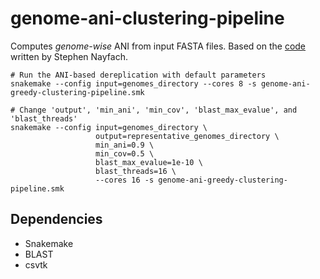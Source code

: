 # genome-ani-clustering-pipeline

Computes *genome-wise* ANI from input FASTA files. Based on the [code](https://bitbucket.org/berkeleylab/checkv/src/master/scripts/) written by Stephen Nayfach.

```
# Run the ANI-based dereplication with default parameters
snakemake --config input=genomes_directory --cores 8 -s genome-ani-greedy-clustering-pipeline.smk

# Change 'output', 'min_ani', 'min_cov', 'blast_max_evalue', and 'blast_threads'
snakemake --config input=genomes_directory \
                   output=representative_genomes_directory \
                   min_ani=0.9 \
                   min_cov=0.5 \
                   blast_max_evalue=1e-10 \
                   blast_threads=16 \
                   --cores 16 -s genome-ani-greedy-clustering-pipeline.smk
```

## Dependencies
- Snakemake
- BLAST
- csvtk
